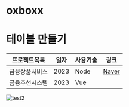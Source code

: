 # oxboxx
 
# 테이블 만들기

프로젝트목록 | 일자 | 사용기술|링크 
------------|------|-------|----
금융상품서비스 | 2023 | Node|[Naver](https://naver.com)
금융추천시스템 | 2023 | Vue

![test2](https://user-images.githubusercontent.com/102894754/235043046-6f623588-488d-44da-93f3-9d6ff732eeb1.png)
